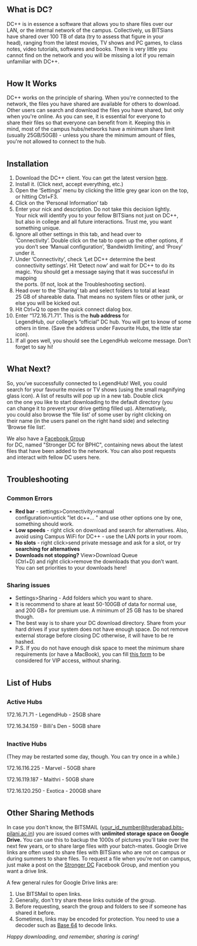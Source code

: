 <p><!-- wp:heading --></p>
<h2>What is DC?</h2>
<p><!-- /wp:heading --></p>
<p><!-- wp:paragraph --></p>
<p>DC++ is in essence a software that allows you to share files over our<br />
 LAN, or the internal network of the campus. Collectively, us BITSians<br />
have shared over 100 TB of data (try to assess that figure in your<br />
head), ranging from the latest movies, TV shows and PC games, to class<br />
notes, video tutorials, softwares and books. There is very little you<br />
cannot find on the network and you will be missing a lot if you remain<br />
unfamiliar with DC++.</p>
<p><!-- /wp:paragraph --></p>
<p><!-- wp:heading {"level":1} --></p>
<h1><a href="https://github.com/journal-club/wiki-data/blob/master/dc.md#how-it-works"></a></h1>
<p><!-- /wp:heading --></p>
<p><!-- wp:heading --></p>
<h2>How It Works</h2>
<p><!-- /wp:heading --></p>
<p><!-- wp:paragraph --></p>
<p>DC++ works on the principle of sharing. When you're connected to the<br />
network, the files you have shared are available for others to download.<br />
 Other users can search and download the files you have shared, but only<br />
 when you're online. As you can see, it is essential for everyone to<br />
share their files so that everyone can benefit from it. Keeping this in<br />
mind, most of the campus hubs/networks have a minimum share limit<br />
(usually 25GB/50GB) - unless you share the minimum amount of files,<br />
you're not allowed to connect to the hub.</p>
<p><!-- /wp:paragraph --></p>
<p><!-- wp:heading {"level":1} --></p>
<h1><a href="https://github.com/journal-club/wiki-data/blob/master/dc.md#installation"></a></h1>
<p><!-- /wp:heading --></p>
<p><!-- wp:heading --></p>
<h2>Installation</h2>
<p><!-- /wp:heading --></p>
<p><!-- wp:list {"ordered":true} --></p>
<ol>
<li>Download the DC++ client. You can get the latest version <a href="https://sourceforge.net/projects/dcplusplus/">here</a>.</li>
<li>Install it. (Click next, accept everything, etc.)</li>
<li>Open the ‘Settings’ menu by clicking the little grey gear icon on the top, or hitting Ctrl+F3.</li>
<li>Click on the ‘Personal Information’ tab</li>
<li>Enter your nick and description. Do not take this decision lightly.<br />
Your nick will identify you to your fellow BITSians not just on DC++,<br />
but also in college and all future interactions. Trust me, you want<br />
something unique.</li>
<li>Ignore all other settings in this tab, and head over to<br />
‘Connectivity’. Double click on the tab to open up the other options, if<br />
 you don’t see ‘Manual configuration’, ‘Bandwidth limiting’, and ‘Proxy’<br />
 under it.</li>
<li>Under ‘Connectivity’, check ‘Let DC++ determine the best<br />
connectivity settings’. Hit ‘Detect now’ and wait for DC++ to do its<br />
magic. You should get a message saying that it was successful in mapping<br />
 the ports. (If not, look at the Troubleshooting section).</li>
<li>Head over to the ‘Sharing’ tab and select folders to total at least<br />
25 GB of shareable data. That means no system files or other junk, or<br />
else you will be kicked out.</li>
<li>Hit Ctrl+Q to open the quick connect dialog box.</li>
<li>Enter “172.16.71.71”. This is the <strong>hub address</strong> for<br />
LegendHub, our college’s “official” DC hub. You will get to know of some<br />
 others in time. (Save the address under Favourite Hubs, the little star<br />
 icon).</li>
<li>If all goes well, you should see the LegendHub welcome message. Don’t forget to say hi!</li>
</ol>
<p><!-- /wp:list --></p>
<p><!-- wp:heading {"level":1} --></p>
<h1><a href="https://github.com/journal-club/wiki-data/blob/master/dc.md#what-next"></a></h1>
<p><!-- /wp:heading --></p>
<p><!-- wp:heading --></p>
<h2>What Next?</h2>
<p><!-- /wp:heading --></p>
<p><!-- wp:paragraph --></p>
<p>So, you’ve successfully connected to LegendHub! Well, you could<br />
search for your favourite movies or TV shows (using the small magnifying<br />
 glass icon). A list of results will pop up in a new tab. Double click<br />
on the one you like to start downloading to the default directory (you<br />
can change it to prevent your drive getting filled up). Alternatively,<br />
you could also browse the ‘file list’ of some user by right clicking on<br />
their name (in the users panel on the right hand side) and selecting<br />
‘Browse file list’.</p>
<p><!-- /wp:paragraph --></p>
<p><!-- wp:paragraph --></p>
<p>We also have a <a href="https://github.com/journal-club/wiki-data/blob/master/www.facebook.com/groups/bphcdc">Facebook Group</a><br />
 for DC, named "Stronger DC for BPHC", containing news about the latest<br />
files that have been added to the network. You can also post requests<br />
and interact with fellow DC users here.</p>
<p><!-- /wp:paragraph --></p>
<p><!-- wp:heading {"level":1} --></p>
<h1><a href="https://github.com/journal-club/wiki-data/blob/master/dc.md#troubleshooting"></a></h1>
<p><!-- /wp:heading --></p>
<p><!-- wp:heading --></p>
<h2>Troubleshooting</h2>
<p><!-- /wp:heading --></p>
<p><!-- wp:heading --></p>
<h2><a href="https://github.com/journal-club/wiki-data/blob/master/dc.md#common-errors"></a></h2>
<p><!-- /wp:heading --></p>
<p><!-- wp:heading {"level":3} --></p>
<h3>Common Errors</h3>
<p><!-- /wp:heading --></p>
<p><!-- wp:list --></p>
<ul>
<li><strong>Red bar</strong> - settings&gt;Connectivity&gt;manual<br />
configuration&gt;untick "let dc++... " and use other options one by one,<br />
 something should work.</li>
<li><strong>Low speeds</strong> - right click on download and search for alternatives. Also, avoid using Campus WiFi for DC++ - use the LAN ports in your room.</li>
<li><strong>No slots</strong> - right click&gt;send private message and ask for a slot, or try <strong>searching for alternatives</strong></li>
<li><strong>Downloads not stopping?</strong> View&gt;Download Queue<br />
(Ctrl+D) and right click&gt;remove the downloads that you don’t want.<br />
You can set priorities to your downloads here!</li>
</ul>
<p><!-- /wp:list --></p>
<p><!-- wp:heading --></p>
<h2><a href="https://github.com/journal-club/wiki-data/blob/master/dc.md#sharing-issues"></a></h2>
<p><!-- /wp:heading --></p>
<p><!-- wp:heading {"level":3} --></p>
<h3>Sharing issues</h3>
<p><!-- /wp:heading --></p>
<p><!-- wp:list --></p>
<ul>
<li>Settings&gt;Sharing - Add folders which you want to share.</li>
<li>It is recommend to share at least 50-100GB of data for normal use,<br />
and 200 GB+ for premium use. A minimum of 25 GB has to be shared though.</li>
<li>The best way is to share your DC download directory. Share from your<br />
 hard drives if your system does not have enough space. Do not remove<br />
external storage before closing DC otherwise, it will have to be re<br />
hashed.</li>
<li>P.S. If you do not have enough disk space to meet the minimum share requirements (or have a MacBook), you can fill <a href="https://goo.gl/forms/A2HNX5ZEZiePLdkE3">this form</a> to be considered for VIP access, without sharing.</li>
</ul>
<p><!-- /wp:list --></p>
<p><!-- wp:heading {"level":1} --></p>
<h1><a href="https://github.com/journal-club/wiki-data/blob/master/dc.md#list-of-hubs"></a></h1>
<p><!-- /wp:heading --></p>
<p><!-- wp:heading --></p>
<h2>List of Hubs</h2>
<p><!-- /wp:heading --></p>
<p><!-- wp:heading --></p>
<h2><a href="https://github.com/journal-club/wiki-data/blob/master/dc.md#active-hubs"></a></h2>
<p><!-- /wp:heading --></p>
<p><!-- wp:heading {"level":3} --></p>
<h3>Active Hubs</h3>
<p><!-- /wp:heading --></p>
<p><!-- wp:paragraph --></p>
<p>172.16.71.71 - LegendHub - 25GB share </p>
<p><!-- /wp:paragraph --></p>
<p><!-- wp:paragraph --></p>
<p>172.16.34.159 - Billi's Den - 50GB share</p>
<p><!-- /wp:paragraph --></p>
<p><!-- wp:heading --></p>
<h2><a href="https://github.com/journal-club/wiki-data/blob/master/dc.md#inactive-hubs"></a></h2>
<p><!-- /wp:heading --></p>
<p><!-- wp:heading {"level":3} --></p>
<h3>Inactive Hubs</h3>
<p><!-- /wp:heading --></p>
<p><!-- wp:paragraph --></p>
<p>(They may be restarted some day, though. You can try once in a while.)</p>
<p><!-- /wp:paragraph --></p>
<p><!-- wp:paragraph --></p>
<p>172.16.116.225 - Marvel - 50GB share </p>
<p><!-- /wp:paragraph --></p>
<p><!-- wp:paragraph --></p>
<p>172.16.119.187 - Maithri - 50GB share </p>
<p><!-- /wp:paragraph --></p>
<p><!-- wp:paragraph --></p>
<p>172.16.120.250 - Exotica - 200GB share</p>
<p><!-- /wp:paragraph --></p>
<p><!-- wp:heading {"level":1} --></p>
<h1><a href="https://github.com/journal-club/wiki-data/blob/master/dc.md#other-sharing-methods"></a></h1>
<p><!-- /wp:heading --></p>
<p><!-- wp:heading --></p>
<h2>Other Sharing Methods</h2>
<p><!-- /wp:heading --></p>
<p><!-- wp:paragraph --></p>
<p>In case you don't know, the BITSMAIL (<a href="mailto:your_id_number@hyderabad.bits-pilani.ac.in">your_id_number@hyderabad.bits-pilani.ac.in</a>) you are issued comes with <strong>unlimited storage space on Google Drive.</strong>  You can use this to backup the 1000s of pictures you'll take over the  next few years, or to share large files with your batch-mates. Google  Drive links are often used to share files with BITSians who are not on  campus or during summers to share files. To request a file when you're  not on campus, just make a post on the <a href="https://github.com/journal-club/wiki-data/blob/master/www.facebook.com/groups/bphcdc">Stronger DC</a> Facebook Group, and mention you want a drive link.</p>
<p><!-- /wp:paragraph --></p>
<p><!-- wp:paragraph --></p>
<p>A few general rules for Google Drive links are:</p>
<p><!-- /wp:paragraph --></p>
<p><!-- wp:list {"ordered":true} --></p>
<ol>
<li>Use BITSMail to open links.</li>
<li>Generally, don't try share these links outside of the group.</li>
<li>Before requesting, search the group and folders to see if someone has shared it before.</li>
<li>Sometimes, links may be encoded for protection. You need to use a decoder such as <a href="https://www.base64decode.org/">Base 64</a> to decode links.</li>
</ol>
<p><!-- /wp:list --></p>
<p><!-- wp:paragraph --></p>
<p><em>Happy downloading, and remember, sharing is caring!</em></p>
<p><!-- /wp:paragraph --></p>
